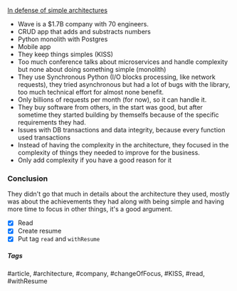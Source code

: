 [In defense of simple architectures](https://danluu.com/simple-architectures)

- Wave is a $1.7B company with 70 engineers.
- CRUD app that adds and substracts numbers
- Python monolith with Postgres
- Mobile app
- They keep things simples (KISS)
- Too much conference talks about microservices and handle complexity but none about doing something simple (monolith)
- They use Synchronous Python (I/O blocks processing, like network requests), they tried asynchronous but had a lot of bugs with the library, too much technical effort for almost none benefit.
- Only billions of requests per month (for now), so it can handle it.
- They buy software from others, in the start was good, but after sometime they started building by themselfs because of the specific requirements they had.
- Issues with DB transactions and data integrity, because every function used transactions
- Instead of having the complexity in the architecture, they focused in the complexity of things they needed to improve for the business.
- Only add complexity if you have a good reason for it

### Conclusion

They didn't go that much in details about the architecture they used, mostly was about the achievements they had along with being simple and having more time to focus in other things, it's a good argument.

- [x] Read
- [x] Create resume
- [x] Put tag `read` and `withResume`

##### Tags
#article, #architecture, #company, #changeOfFocus, #KISS, #read, #withResume 
